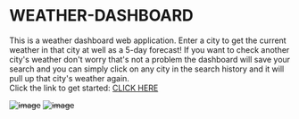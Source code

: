 # WEATHER-DASHBOARD
This is a weather dashboard web application. 
Enter a city to get the current weather in that city at well as a 5-day forecast! 
If you want to check another city's weather don't worry that's not a problem the dashboard will save your search and you can simply click on any city in the search history and it will pull up that city's weather again.  
Click the link to get started: [CLICK HERE](https://peytoncast.github.io/WEATHER-DASHBOARD/develop/landing-weather.html)

~~![image](https://user-images.githubusercontent.com/107663364/185483803-d93269e6-4996-490d-8c50-7ceedbdab317.png)~~
~~![image](https://user-images.githubusercontent.com/107663364/185481635-870b85c6-cdac-4ce2-b95d-194197b10964.png)~~
